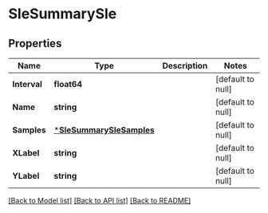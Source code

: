 # SleSummarySle

## Properties
Name | Type | Description | Notes
------------ | ------------- | ------------- | -------------
**Interval** | **float64** |  | [default to null]
**Name** | **string** |  | [default to null]
**Samples** | [***SleSummarySleSamples**](sle_summary_sle_samples.md) |  | [default to null]
**XLabel** | **string** |  | [default to null]
**YLabel** | **string** |  | [default to null]

[[Back to Model list]](../README.md#documentation-for-models) [[Back to API list]](../README.md#documentation-for-api-endpoints) [[Back to README]](../README.md)

